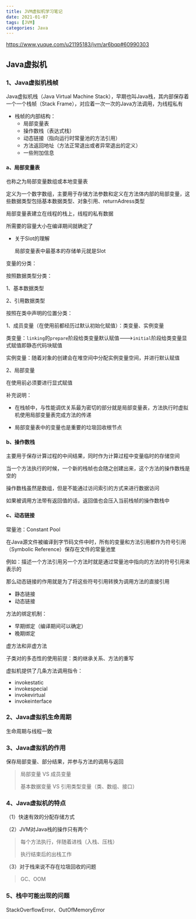```yaml
---
title: JVM虚拟机学习笔记
date: 2021-01-07
tags: [JVM]
categories: Java
---
```


https://www.yuque.com/u21195183/jvm/ar6bqp#60990303

## Java虚拟机

### 1、Java虚拟机栈帧

Java虚拟机栈（Java Virtual Machine Stack），早期也叫Java栈，其内部保存着一个一个栈帧（Stack Frame），对应着一次一次的Java方法调用，为线程私有

- 栈帧的内部结构：
  - 局部变量表
  - 操作数栈（表达式栈）
  - 动态链接（指向运行时常量池的方法引用）
  - 方法返回地址（方法正常退出或者异常退出的定义）
  - 一些附加信息

#### a、局部变量表

也称之为局部变量数组或本地变量表

定义为一个数字数组，主要用于存储方法参数和定义在方法体内部的局部变量，这些数据类型包括基本数据类型、对象引用、returnAdress类型

局部变量表建立在线程的栈上，线程的私有数据

所需要的容量大小在编译期间就确定了

- 关于Slot的理解

  局部变量表中最基本的存储单元就是Slot



变量的分类：

按照数据类型分类：

1、基本数据类型

2、引用数据类型

按照在类中声明的位置分类：

1、成员变量（在使用前都经历过默认初始化赋值）：类变量、实例变量

类变量：`linking`的`prepare`阶段给类变量默认赋值--->`initial`阶段给类变量显式赋值即静态代码块赋值

实例变量：随着对象的创建会在堆空间中分配实例变量空间，并进行默认赋值

2、局部变量

在使用前必须要进行显式赋值



补充说明：

- 在栈帧中，与性能调优关系最为密切的部分就是局部变量表，方法执行时虚拟机使用局部变量表完成方法的传递

- 局部变量表中的变量也是重要的垃圾回收根节点



#### b、操作数栈

主要用于保存计算过程的中间结果，同时作为计算过程中变量临时的存储空间

当一个方法执行的时候，一个新的栈帧也会随之创建出来，这个方法的操作数栈是空的

操作数栈虽然是数组，但是不能通过访问索引的方式来进行数据访问

如果被调用方法带有返回值的话，返回值也会压入当前栈帧的操作数栈中 



#### c、动态链接

常量池：Constant Pool

在Java源文件被编译到字节码文件中时，所有的变量和方法引用都作为符号引用（Symbolic Reference）保存在文件的常量池里

例如：描述一个方法引用另一个方法时就是通过常量池中指向的方法的符号引用来表示的

那么动态链接的作用就是为了将这些符号引用转换为调用方法的直接引用

- 静态链接
- 动态链接

方法的绑定机制：

- 早期绑定（编译期间可以确定）
- 晚期绑定

虚方法和非虚方法

子类对的多态性的使用前提：类的继承关系、方法的重写



虚拟机提供了几条方法调用指令：

- invokestatic
- invokespecial
- invokevirtual
- invokeinterface





### 2、Java虚拟机生命周期

生命周期与线程一致



### 3、Java虚拟机的作用

保存局部变量、部分结果，并参与方法的调用与返回

> 局部变量 VS 成员变量
>
> 基本数据变量 VS 引用类型变量（类、数组、接口）



### 4、Java虚拟机的特点

（1）快速有效的分配存储方式

（2）JVM对Java栈的操作只有两个

> 每个方法执行，伴随着进栈（入栈、压栈）
>
> 执行结束后的出栈工作

（3）对于栈来说不存在垃圾回收的问题

>  GC、OOM



### 5、栈中可能出现的问题

StackOverflowError、OutOfMemoryError




